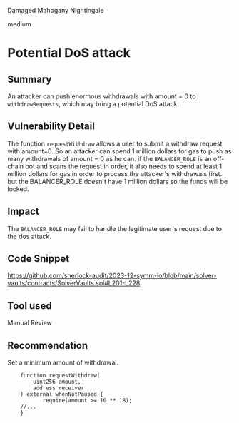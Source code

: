 Damaged Mahogany Nightingale

medium

# Potential DoS attack

## Summary
An attacker can push enormous withdrawals with amount = 0 to `withdrawRequests`, which may bring a potential DoS attack.
## Vulnerability Detail
The function `requestWithdraw` allows a user to submit a withdraw request with amount=0. So an attacker can spend 1 million dollars for gas to push as many withdrawals of amount = 0 as he can. if the `BALANCER_ROLE` is an off-chain bot and scans the request in order, it also needs to spend at least 1 million dollars for gas in order to process the attacker's withdrawals first. but the BALANCER_ROLE doesn't have 1 million dollars so the funds will be locked.
## Impact
The `BALANCER_ROLE` may fail to handle the legitimate user's request due to the dos attack.
## Code Snippet
https://github.com/sherlock-audit/2023-12-symm-io/blob/main/solver-vaults/contracts/SolverVaults.sol#L201-L228
## Tool used

Manual Review

## Recommendation
Set a minimum amount of withdrawal.
```solidity
    function requestWithdraw(
        uint256 amount,
        address receiver
    ) external whenNotPaused {
           require(amount >= 10 ** 18);
    //...
    }
```